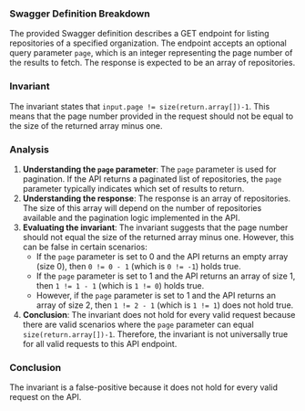 ### Swagger Definition Breakdown
The provided Swagger definition describes a GET endpoint for listing repositories of a specified organization. The endpoint accepts an optional query parameter `page`, which is an integer representing the page number of the results to fetch. The response is expected to be an array of repositories.

### Invariant
The invariant states that `input.page != size(return.array[])-1`. This means that the page number provided in the request should not be equal to the size of the returned array minus one.

### Analysis
1. **Understanding the `page` parameter**: The `page` parameter is used for pagination. If the API returns a paginated list of repositories, the `page` parameter typically indicates which set of results to return. 
2. **Understanding the response**: The response is an array of repositories. The size of this array will depend on the number of repositories available and the pagination logic implemented in the API.
3. **Evaluating the invariant**: The invariant suggests that the page number should not equal the size of the returned array minus one. However, this can be false in certain scenarios:
   - If the `page` parameter is set to 0 and the API returns an empty array (size 0), then `0 != 0 - 1` (which is `0 != -1`) holds true.
   - If the `page` parameter is set to 1 and the API returns an array of size 1, then `1 != 1 - 1` (which is `1 != 0`) holds true.
   - However, if the `page` parameter is set to 1 and the API returns an array of size 2, then `1 != 2 - 1` (which is `1 != 1`) does not hold true.
4. **Conclusion**: The invariant does not hold for every valid request because there are valid scenarios where the `page` parameter can equal `size(return.array[])-1`. Therefore, the invariant is not universally true for all valid requests to this API endpoint.

### Conclusion
The invariant is a false-positive because it does not hold for every valid request on the API.
